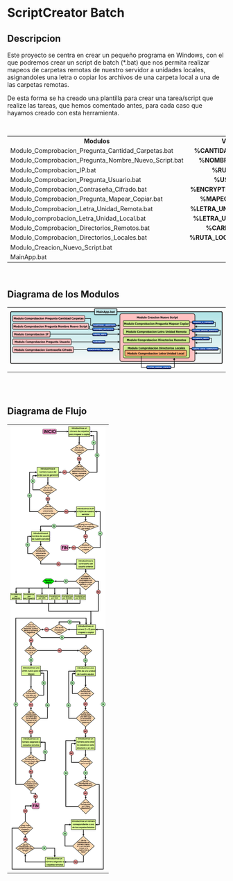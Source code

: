 # ScriptCreator Batch
## Descripcion
<p> Este proyecto se centra en crear un pequeño programa en Windows, con el que podremos crear un script de batch (*.bat) que nos permita realizar mapeos de carpetas remotas de nuestro servidor a unidades locales, asignandoles una letra o copiar los archivos de una carpeta local a una de las carpetas remotas. </p>

<p> De esta forma se ha creado una plantilla para crear una tarea/script que realize las tareas, que hemos comentado antes, para cada caso que hayamos creado con esta herramienta. </p>

<br>

<table>
  <tr align="center">
    <td><b> Modulos </b></td>
    <td><b> Variable </b></td>
  </tr>
  
  <tr>
    <td> Modulo_Comprobacion_Pregunta_Cantidad_Carpetas.bat </td>
    <td align="center"><b> %CANTIDAD_CARPETAS% </b></td>
  </tr>
  
  <tr>
    <td> Modulo_Comprobacion_Pregunta_Nombre_Nuevo_Script.bat </td>
    <td align="center"><b> %NOMBRE_ARCHIVO% </b></td>
  </tr>
  
  <tr>
    <td> Modulo_Comprobacion_IP.bat </td>
    <td align="center"><b> %RUTA_RED% </b></td>
  </tr>
 
  <tr>
    <td> Modulo_Comprobacion_Pregunta_Usuario.bat </td>
    <td align="center"><b> %USUARIO% </b></td>
  </tr>
  
  <tr>
    <td> Modulo_Comprobacion_Contraseña_Cifrado.bat </td>
    <td align="center"><b> %ENCRYPTED_PASSWORD% </b></td>
  </tr>
  
  <tr>
    <td> Modulo_Comprobacion_Pregunta_Mapear_Copiar.bat </td>
    <td align="center"><b> %MAPEO_O_COPIAR% </b></td>
  </tr>
  
  <tr>
    <td> Modulo_Comprobacion_Letra_Unidad_Remota.bat </td>
    <td align="center"><b> %LETRA_UNIDAD_REMOTA% </b></td>
  </tr>
  
  <tr>
    <td> Modulo_comprobacion_Letra_Unidad_Local.bat </td>
    <td align="center"><b> %LETRA_UNIDAD_LOCAL% </b></td>
  </tr>
  
  <tr>
    <td> Modulo_Comprobacion_Directorios_Remotos.bat </td>
    <td align="center"><b> %CARPETA_RED% </b></td>
  </tr>
  
  <tr>
    <td> Modulo_Comprobacion_Directorios_Locales.bat </td>
    <td align="center"><b> %RUTA_LOCAL_COMPLETA% </b></td>
  </tr>
  
  <tr>
    <td> Modulo_Creacion_Nuevo_Script.bat </td>
  </tr>
  
  <tr>
    <td> MainApp.bat </td>
  </tr>
</table>

<br>

## Diagrama de los Modulos
  <table>
    <tr>
      <td><img src="Recursos/Diagramas/Diagrama_Flujo_ModulosV3.png"/></td>
    </tr>
  </table>

  <br><br>
  
## Diagrama de Flujo
  <table>
    <tr>
      <td><img src="Recursos/Diagramas/DiagramaDeFlujoV2.png"/></td>
    </tr>
  </table>
  
  <br>
